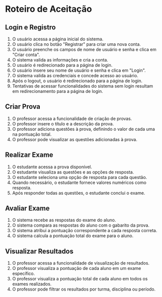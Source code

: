 # Roteiro de Aceitação

## Login e Registro

1. O usuário acessa a página inicial do sistema.
2. O usuário clica no botão "Registrar" para criar uma nova conta.
3. O usuário preenche os campos de nome de usuário e senha e clica em "Criar conta".
4. O sistema valida as informações e cria a conta.
5. O usuário é redirecionado para a página de login.
6. O usuário insere seu nome de usuário e senha e clica em "Login".
7. O sistema valida as credenciais e concede acesso ao usuário.
8. Após o logout, o usuário é redirecionado para a página de login.
9. Tentativas de acessar funcionalidades do sistema sem login resultam em redirecionamento para a página de login.

## Criar Prova

1. O professor acessa a funcionalidade de criação de provas.
2. O professor insere o título e a descrição da prova.
3. O professor adiciona questões à prova, definindo o valor de cada uma na pontuação total.
4. O professor pode visualizar as questões adicionadas à prova.

## Realizar Exame

1. O estudante acessa a prova disponível.
2. O estudante visualiza as questões e as opções de resposta.
3. O estudante seleciona uma opção de resposta para cada questão.
4. Quando necessário, o estudante fornece valores numéricos como resposta.
5. Após responder todas as questões, o estudante conclui o exame.

## Avaliar Exame

1. O sistema recebe as respostas do exame do aluno.
2. O sistema compara as respostas do aluno com o gabarito da prova.
3. O sistema atribui a pontuação correspondente a cada resposta correta.
4. O sistema calcula a pontuação total do exame para o aluno.

## Visualizar Resultados

1. O professor acessa a funcionalidade de visualização de resultados.
2. O professor visualiza a pontuação de cada aluno em um exame específico.
3. O professor visualiza a pontuação total de cada aluno em todos os exames realizados.
4. O professor pode filtrar os resultados por turma, disciplina ou período.
